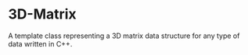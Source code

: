 # 3D-Matrix
A template class representing a 3D matrix data structure for any type of data written in C++. 
